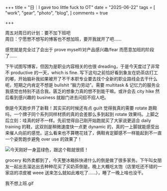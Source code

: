 +++
title = "日｜I gave too little fuck to OT"
date = "2025-06-22"
tags = [
    "work",
    "gear",
    "photo",
    "blog",
]
comments = true

+++

周五对周日的计划：要不加下班吧\
周日：宁愿憋不想写的博客也不想加班，要开我就开了吧……

感觉就是完全过了会出于 prove myself/对产品感兴趣/fear 而愿意加班的阶段了…… 

下午试图写博客，但因为是职业内容相关的也很 dreading，于是今天度过了非常不 productive 的一天，which is fine. 写下这句之前恰好看到象友在奶茶店打工的嘟，开始脑补我如果被开了不干本职专业要去找个全新的职业路线会去干什么呢，短期之内肯定不想是 bullshit “脑力劳动”。需要 multitask & 记忆力的服务业我感觉也特别不适合我。匮乏的想象力真的想不到能干嘛。或许会去 city hike 然后看到感兴趣的 business 就敲门进去问招不招人吧。

倒是今天跑步开了新鞋！其实买的时候还有点 guilt 觉得我真的需要 rotate 跑鞋吗，一个牌子同个系列同样材质的真的会差那么多到起到 rotate 效果吗。上脚之后立刻：哇真的好不一样。先前觉得自己刚开始跑就买了大家说更适合 daily training 的鞋，这双则是稍微速度快一点更 dynamic 的，真的一上脚就能感受出来催人向前的感觉。这么看来也不算瞎花钱了，俩鞋肯定脚感不一样能起到不一直一个姿势跑步避免 over use 的效果了！

![今天刚好一身蓝绿色，跟这个鞋就很搭！](https://media.douchi.space/douchi/media_attachments/files/114/728/689/323/159/802/original/10d22269c70fe613.jpg)

grocery 和外卖都到了，今天整冰箱拆快递什么的倒是做了很多家务。下午叫女朋友一起出去溜达出去种种花买了买奶茶倒是。晚上大概吃太饱（店里吃还不错的一家店的凉皮被 weee 送来怎么就如此难吃了……），睡了一晚上啥也没干。

我不想上班.gif